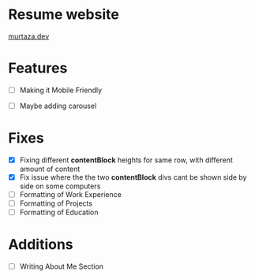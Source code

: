 # Resume website

[murtaza.dev](https://murtaza.dev/)

# Features
- [ ] Making it Mobile Friendly
- [ ] Maybe adding carousel


# Fixes

- [x] Fixing different **contentBlock** heights for same row, with different amount of content
- [x] Fix issue where the the two **contentBlock** divs cant be shown side by side on some computers
- [ ] Formatting of Work Experience
- [ ] Formatting of Projects
- [ ] Formatting of Education

# Additions

- [ ] Writing About Me Section



